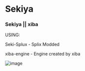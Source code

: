 # Sekiya
### Sekiya || xiba
USING:

Seki-Splux - Splix Modded

xiba-engine - Engine created by xiba

![image](https://user-images.githubusercontent.com/75762069/226149932-531649c7-a496-4661-9ea2-256d84bcd42a.png)
